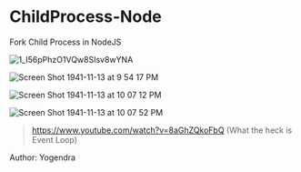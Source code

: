 # ChildProcess-Node
Fork Child Process in NodeJS

![1_I56pPhzO1VQw8SIsv8wYNA](https://user-images.githubusercontent.com/14003377/73607478-5cc8b300-45dc-11ea-8de8-71a7ad80c0da.png)

![Screen Shot 1941-11-13 at 9 54 17 PM](https://user-images.githubusercontent.com/14003377/73611308-bba32200-4606-11ea-8e76-5e5327c2985c.png)

![Screen Shot 1941-11-13 at 10 07 12 PM](https://user-images.githubusercontent.com/14003377/73611548-dffffe00-4608-11ea-82ec-add28d40f3e2.png)

![Screen Shot 1941-11-13 at 10 07 52 PM](https://user-images.githubusercontent.com/14003377/73611549-dffffe00-4608-11ea-8101-616aed01fbc8.png)


> https://www.youtube.com/watch?v=8aGhZQkoFbQ (What the heck is Event Loop)

Author: Yogendra
